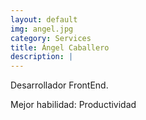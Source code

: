 ```yaml
---
layout: default
img: angel.jpg
category: Services
title: Ángel Caballero
description: |
---
```

Desarrollador FrontEnd.

Mejor habilidad: Productividad
